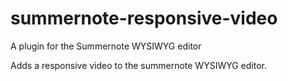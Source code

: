# summernote-responsive-video

A plugin for the Summernote WYSIWYG editor 

Adds a responsive video to the summernote WYSIWYG editor.
